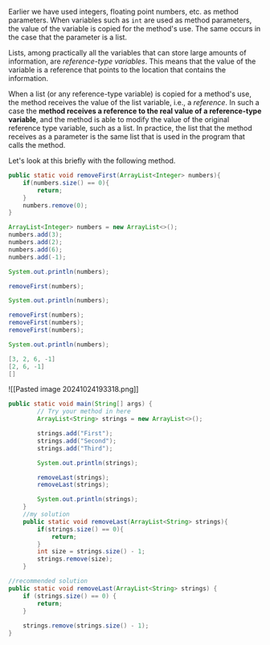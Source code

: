 Earlier we have used integers, floating point numbers, etc. as method parameters. When variables such as `int` are used as method parameters, the value of the variable is copied for the method's use. The same occurs in the case that the parameter is a list.

Lists, among practically all the variables that can store large amounts of information, are _reference-type variables_. This means that the value of the variable is a reference that points to the location that contains the information.

When a list (or any reference-type variable) is copied for a method's use, the method receives the value of the list variable, i.e., a _reference_. In such a case the **method receives a reference to the real value of a reference-type variable**, and the method is able to modify the value of the original reference type variable, such as a list. In practice, the list that the method receives as a parameter is the same list that is used in the program that calls the method.

Let's look at this briefly with the following method.

```Java
public static void removeFirst(ArrayList<Integer> numbers){
	if(numbers.size() == 0){
		return;
	}
	numbers.remove(0);
}
```

```Java
ArrayList<Integer> numbers = new ArrayList<>();
numbers.add(3);
numbers.add(2);
numbers.add(6);
numbers.add(-1);

System.out.println(numbers);

removeFirst(numbers);

System.out.println(numbers);

removeFirst(numbers);
removeFirst(numbers);
removeFirst(numbers);

System.out.println(numbers);
```

```Java
[3, 2, 6, -1] 
[2, 6, -1] 
[]
```

![[Pasted image 20241024193318.png]]

```Java
public static void main(String[] args) {
        // Try your method in here
        ArrayList<String> strings = new ArrayList<>();

        strings.add("First");
        strings.add("Second");
        strings.add("Third");

        System.out.println(strings);

        removeLast(strings);
        removeLast(strings);

        System.out.println(strings);
    }
    //my solution
    public static void removeLast(ArrayList<String> strings){
        if(strings.size() == 0){
            return;
        }
        int size = strings.size() - 1;
        strings.remove(size);
    }
```

```Java
//recommended solution
public static void removeLast(ArrayList<String> strings) {  
    if (strings.size() == 0) {  
        return;  
    }  
  
    strings.remove(strings.size() - 1);  
}
```

